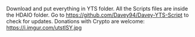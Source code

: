 Download and put everything in YTS folder. 
All the Scripts files are inside the HDAIO folder.
Go to https://github.com/Davey94/Davey-YTS-Script to check for updates. Donations with Crypto are welcome: https://i.imgur.com/utstlSY.jpg
